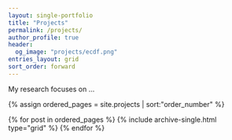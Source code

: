 ```yaml
---
layout: single-portfolio
title: "Projects"
permalink: /projects/
author_profile: true
header:
  og_image: "projects/ecdf.png"
entries_layout: grid
sort_order: forward
---
```


My research focuses on ... 

<nbsp>

<!-- {% include base_path %} -->

{% assign ordered_pages = site.projects | sort:"order_number" %}

{% for post in ordered_pages %}
  {% include archive-single.html type="grid" %}
{% endfor %}
